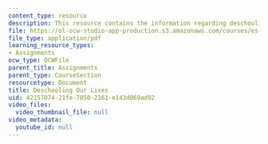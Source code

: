```yaml
---
content_type: resource
description: This resource contains the information regarding deschooling our lives.
file: https://ol-ocw-studio-app-production.s3.amazonaws.com/courses/es-291-learning-seminar-experiments-in-education-spring-2003/4215707421fe78502161e143d069ad92_MITES_291S03_9b_hern.pdf
file_type: application/pdf
learning_resource_types:
- Assignments
ocw_type: OCWFile
parent_title: Assignments
parent_type: CourseSection
resourcetype: Document
title: Deschooling Our Lives
uid: 42157074-21fe-7850-2161-e143d069ad92
video_files:
  video_thumbnail_file: null
video_metadata:
  youtube_id: null
---
```

